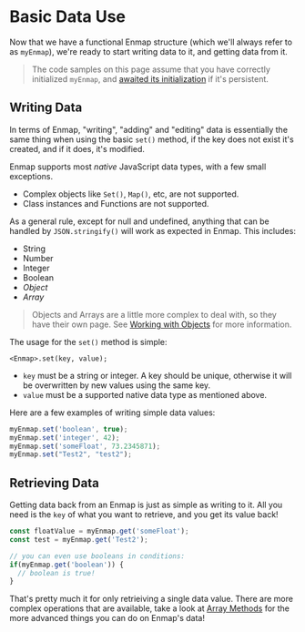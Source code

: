 # Basic Data Use

Now that we have a functional Enmap structure \(which we'll always refer to as `myEnmap`\), we're ready to start writing data to it, and getting data from it. 

> The code samples on this page assume that you have correctly initialized `myEnmap`, and [awaited its initialization]() if it's persistent.

## Writing Data

In terms of Enmap, "writing", "adding" and "editing" data is essentially the same thing when using the basic `set()` method, if the key does not exist it's created, and if it does, it's modified. 

Enmap supports most _native_ JavaScript data types, with a few small exceptions. 

* Complex objects like `Set()`, `Map()`, etc, are not supported.
* Class instances and Functions are not supported.

As a general rule, except for null and undefined, anything that can be handled by `JSON.stringify()` will work as expected in Enmap. This includes: 

* String
* Number
* Integer
* Boolean
* _Object_
* _Array_

> Objects and Arrays are a little more complex to deal with, so they have their own page. See [Working with Objects](objects.md) for more information.

The usage for the `set()` method is simple: 

```text
<Enmap>.set(key, value);
```

* `key` must be a string or integer. A key should be unique, otherwise it will be overwritten by new values using the same key. 
* `value` must be a supported native data type as mentioned above.

Here are a few examples of writing simple data values: 

```javascript
myEnmap.set('boolean', true);
myEnmap.set('integer', 42);
myEnmap.set('someFloat', 73.2345871);
myEnmap.set("Test2", "test2");
```

## Retrieving Data

Getting data back from an Enmap is just as simple as writing to it. All you need is the `key` of what you want to retrieve, and you get its value back!

```javascript
const floatValue = myEnmap.get('someFloat');
const test = myEnmap.get('Test2');

// you can even use booleans in conditions: 
if(myEnmap.get('boolean')) {
  // boolean is true!
}
```

That's pretty much it for only retrieiving a single data value. There are more complex operations that are available, take a look at [Array Methods](arrays.md) for the more advanced things you can do on Enmap's data!

